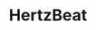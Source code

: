 ---
title: "HertzBeat"
description: "易用友好的高性能监控告警系统"
subDesc: "易用友好的高性能监控告警系统"
feature1Img: ""
feature1Title: ""
feature1Desc: ""
feature2Img: ""
feature2Title: ""
feature2Desc: ""
feature3Img: ""
feature3Title: ""
feature3Desc: ""
feature4Img: ""
feature4Title: ""
feature4Desc: ""
feature5Img: ""
feature5Title: ""
feature5Desc: ""
feature6Img: ""
feature6Title: ""
feature6Desc: ""
startUp: "开始"
link: "https://hertzbeat.com"
github: "https://github.com/dromara/hertzbeat"
gitee: "https://gitee.com/dromara/hertzbeat"
level: "maintenance"
weight: 10
showIntroduce: false
showFeature: false
---
